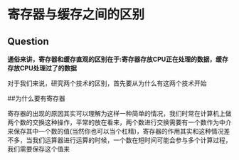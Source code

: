 # 寄存器与缓存之间的区别

## Question




**通俗来讲，寄存器和缓存直观的区别在于:寄存器存放CPU正在处理的数据，缓存存放CPU处理过了的数据**

对于我们来说，研究两个技术的区别，首先要从为什么有这两个技术开始

##为什么要有寄存器

寄存器的出现的原因其实可以理解为这样一种简单的情况，我们时常在计算机上做两个数的交换这种操作，平常的放在看来，两个数进行交换需要有一个数作为中介来保存其中一个数的值(当然你也可以当个杠精)，寄存器的作用其实和这种情况差不多，当我们运算器进行运算的时候，一个数在短时间可能会参与多个计算过程，我们需要保存这个值来